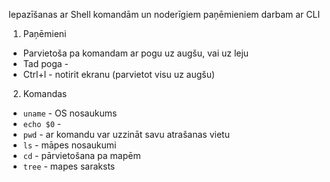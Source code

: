 Iepazīšanas ar Shell komandām un noderīgiem paņēmieniem darbam ar CLI
1. Paņēmieni
  - Parvietoša pa komandam ar pogu uz augšu, vai uz leju
  - Tad poga - 
  - Ctrl+l - notirit ekranu (parvietot visu uz augšu)
2. Komandas
  - ```uname``` - OS nosaukums
  - ```echo $0``` - 
  - ```pwd``` - ar komandu var uzzināt savu atrašanas vietu
  - ```ls``` - māpes nosaukumi
  - ```cd``` - pārvietošana pa mapēm
  - ```tree``` - mapes saraksts
